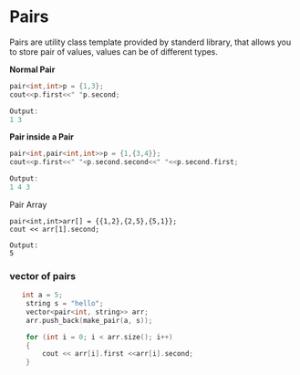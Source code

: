 # Pairs
Pairs are utility class template provided by standerd library, that allows you to store pair of values, values can be of different types.

**Normal Pair**
```cpp
pair<int,int>p = {1,3};
cout<<p.first<<" "p.second;

Output:
1 3
```
**Pair inside a Pair**
```cpp
pair<int,pair<int,int>>p = {1,{3,4}};
cout<<p.first<<" "<p.second.second<<" "<<p.second.first;

Output:
1 4 3
```

Pair Array
```
pair<int,int>arr[] = {{1,2},{2,5},{5,1}};
cout << arr[1].second;

Output:
5
```
### vector of pairs
```cpp
   int a = 5;
    string s = "hello";
    vector<pair<int, string>> arr;
    arr.push_back(make_pair(a, s));

    for (int i = 0; i < arr.size(); i++)
    {
        cout << arr[i].first <<arr[i].second;
    }
```

